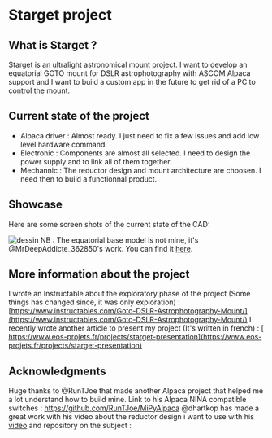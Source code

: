 # Starget project
## What is Starget ?
Starget is an ultralight astronomical mount project. I want to develop an equatorial GOTO mount for DSLR astrophotography with ASCOM Alpaca support and I want to build a custom app in the future to get rid of a PC to control the mount.


## Current state of the project
- Alpaca driver : Almost ready. I just need to fix a few issues and add low level hardware command.
- Electronic : Components are almost all selected. I need to design the power supply and to link all of them together.
- Mechannic : The reductor design and mount architecture are choosen. I need then to build a functionnal product.

## Showcase
Here are some screen shots of the current state of the CAD:

![dessin](https://github.com/user-attachments/assets/e6cdfded-40d3-49fc-8dd4-796f2164dc75)<?xml version="1.0" encoding="UTF-8" standalone="no"?>
 NB : The equatorial base model is not mine, it's @MrDeepAddicte_362850's work. You can find it [here](https://www.printables.com/model/334593-polar-fine-adjustment-unit/comments).
## More information about the project
I wrote an Instructable about the exploratory phase of the project (Some things has changed since, it was only exploration) : [https://www.instructables.com/Goto-DSLR-Astrophotography-Mount/](https://www.instructables.com/Goto-DSLR-Astrophotography-Mount/)
I recently wrote another article to present my project (It's written in french) : [ https://www.eos-projets.fr/projects/starget-presentation](https://www.eos-projets.fr/projects/starget-presentation)



## Acknowledgments
Huge thanks to @RunTJoe that made another Alpaca project that helped me a lot understand how to build mine. Link to his Alpaca NINA compatible switches : https://github.com/RunTJoe/MiPyAlpaca
@dhartkop has made a great work with his video about the reductor design i want to use with his [video]([https://www.youtube.com/channel/UCwy2hl33Er2lLLREiwp_ang](https://www.youtube.com/watch?v=-VtbSvVxaFA)) and repository on the subject : 

